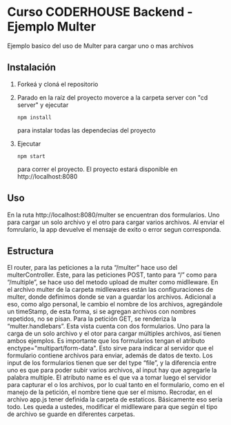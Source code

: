 # Curso CODERHOUSE Backend - Ejemplo Multer

Ejemplo basico del uso de Multer para cargar uno o mas archivos

## Instalación

1. Forkeá y cloná el repositorio

2. Parado en la raíz del proyecto moverce a la carpeta server con "cd server" y ejecutar 

   ```
   npm install
   ```
    para instalar todas las dependecias del proyecto

3. Ejecutar 

   ```
   npm start
   ```

    para correr el proyecto. El proyecto estará disponible en http://localhost:8080


## Uso

En la ruta http://localhost:8080/multer se encuentran dos formularios. Uno para cargar un solo archivo y el otro para cargar varios archivos.
Al enviar el fomrulario, la app devuelve el mensaje de exito o error segun corresponda.

## Estructura

El router, para las peticiones a la ruta “/multer” hace uso del multerController.
Este, para las peticiones POST, tanto para “/” como para “/multiple”, se hace uso del metodo upload de multer como midlleware. 
En el archivo multer de la carpeta midllewares están las configuraciones de multer, donde definimos donde se van a guardar los archivos. Adicional a eso, como algo personal, le cambio el nombre de los archivos, agregándole un timeStamp, de esta forma, si se agregan archivos con nombres repetidos, no se pisan.
Para la petición GET, se renderiza la “multer.handlebars”. Esta vista cuenta con dos formularios. Uno para la carga de un solo archivo y el otor para cargar múltiples archivos, así tienen ambos ejemplos. Es importante que los formularios tengan el atributo enctype="multipart/form-data". Esto sirve para indicar al servidor que el formulario contiene archivos para enviar, además de datos de texto.
Los input de los formularios tienen que ser del type “file”, y la diferencia entre uno es que para poder subir varios archivos, al input hay que agregarle la palabra multiple.
El atributo name es el que va a tomar luego el servidor para capturar el o los archivos, por lo cual tanto en el formulario, como en el manejo de la petición, el nombre tiene que ser el mismo.
Recrodar, en el archivo app.js tener definida la carpeta de estaticos.
Básicamente eso sería todo. Les queda a ustedes, modificar el midlleware para que según el tipo de archivo se guarde en diferentes carpetas.

